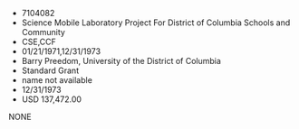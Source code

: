 * 7104082
* Science Mobile Laboratory Project For District of Columbia  Schools and Community
* CSE,CCF
* 01/21/1971,12/31/1973
* Barry Preedom, University of the District of Columbia
* Standard Grant
*   name not available
* 12/31/1973
* USD 137,472.00

NONE
